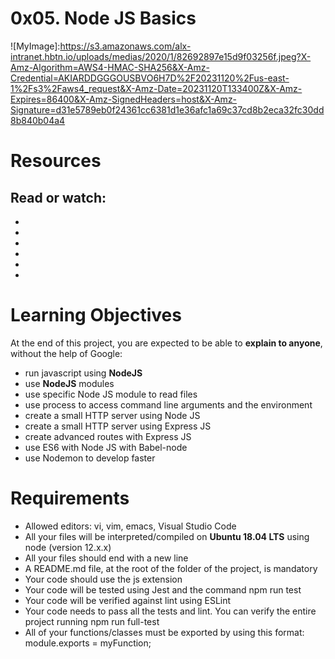 
# 0x05. Node JS Basics

![MyImage]:https://s3.amazonaws.com/alx-intranet.hbtn.io/uploads/medias/2020/1/82692897e15d9f03256f.jpeg?X-Amz-Algorithm=AWS4-HMAC-SHA256&X-Amz-Credential=AKIARDDGGGOUSBVO6H7D%2F20231120%2Fus-east-1%2Fs3%2Faws4_request&X-Amz-Date=20231120T133400Z&X-Amz-Expires=86400&X-Amz-SignedHeaders=host&X-Amz-Signature=d31e5789eb0f24361cc6381d1e36afc1a69c37cd8b2eca32fc30dd8b840b04a4

# Resources
## Read or watch:

- [Node JS getting started]: https://nodejs.org/en/docs/guides/getting-started-guide
- [Process API doc]: https://node.readthedocs.io/en/latest/api/process/
- [Child process]: https://nodejs.org/api/child_process.html
- [Express getting started]: https://expressjs.com/en/starter/installing.html/
- [Mocha documentation]: hhttps://mochajs.org/
- [Nodemon documentation]: https://github.com/remy/nodemon#nodemon

# Learning Objectives
At the end of this project, you are expected to be able to __explain to anyone__, without the help of Google:

- run javascript using __NodeJS__
- use __NodeJS__ modules
- use specific Node JS module to read files
- use process to access command line arguments and the environment
- create a small HTTP server using Node JS
- create a small HTTP server using Express JS
- create advanced routes with Express JS
- use ES6 with Node JS with Babel-node
- use Nodemon to develop faster 

# Requirements
- Allowed editors: vi, vim, emacs, Visual Studio Code
- All your files will be interpreted/compiled on __Ubuntu 18.04 LTS__ using node (version 12.x.x)
- All your files should end with a new line
- A README.md file, at the root of the folder of the project, is mandatory
- Your code should use the js extension
- Your code will be tested using Jest and the command npm run test
- Your code will be verified against lint using ESLint
- Your code needs to pass all the tests and lint. You can verify the entire project running npm run full-test
- All of your functions/classes must be exported by using this format: module.exports = myFunction;
